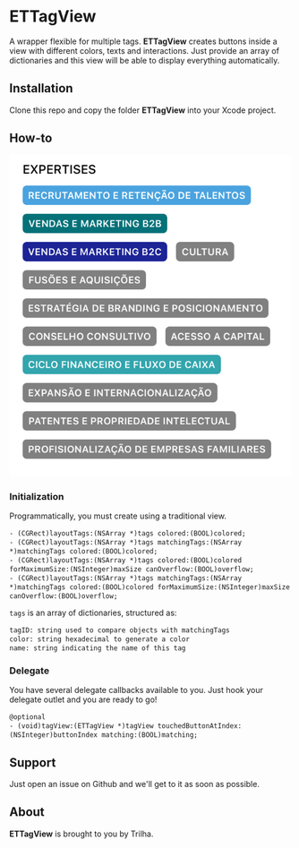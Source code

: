 ETTagView
========
A wrapper flexible for multiple tags. **ETTagView** creates buttons inside a view with different colors, texts and interactions. Just provide an array of dictionaries and this view will be able to display everything automatically.

Installation
--------
Clone this repo and copy the folder **ETTagView** into your Xcode project.

How-to
--------

![image](demo.png)

### Initialization

Programmatically, you must create using a traditional view.

```
- (CGRect)layoutTags:(NSArray *)tags colored:(BOOL)colored;
- (CGRect)layoutTags:(NSArray *)tags matchingTags:(NSArray *)matchingTags colored:(BOOL)colored;
- (CGRect)layoutTags:(NSArray *)tags colored:(BOOL)colored forMaximumSize:(NSInteger)maxSize canOverflow:(BOOL)overflow;
- (CGRect)layoutTags:(NSArray *)tags matchingTags:(NSArray *)matchingTags colored:(BOOL)colored forMaximumSize:(NSInteger)maxSize canOverflow:(BOOL)overflow;
```

`tags` is an array of dictionaries, structured as: 

```
tagID: string used to compare objects with matchingTags
color: string hexadecimal to generate a color
name: string indicating the name of this tag
```

### Delegate

You have several delegate callbacks available to you. Just hook your delegate outlet and you are ready to go!

```
@optional
- (void)tagView:(ETTagView *)tagView touchedButtonAtIndex:(NSInteger)buttonIndex matching:(BOOL)matching;
```

Support
--------
Just open an issue on Github and we'll get to it as soon as possible.

About
--------
**ETTagView** is brought to you by Trilha.
